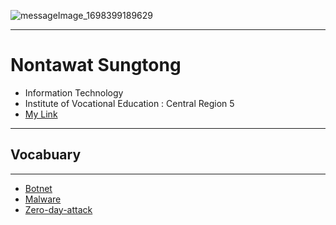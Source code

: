 ![messageImage_1698399189629](https://github.com/NontawatstJo/NontawatstJo/assets/135500811/76327138-e7bd-41f1-b97a-ff8dc6ba0e56)

---
# Nontawat Sungtong
+ Information Technology
+ Institute of Vocational Education :  Central Region 5
+ [My Link](HelloWorld)

- - -
## Vocabuary
---
+ [Botnet](Botnet)
+ [Malware](Malware)
+ [Zero-day-attack](Zero-day-attack)
